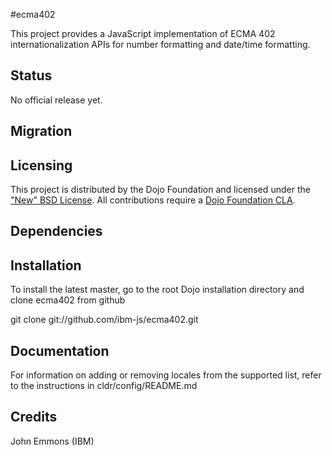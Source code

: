 #ecma402

This project provides a JavaScript implementation of ECMA 402 internationalization APIs for number formatting and
date/time formatting.

## Status

No official release yet.

## Migration

## Licensing

This project is distributed by the Dojo Foundation and licensed under the ["New" BSD License](https://github.com/dojo/dojo/blob/master/LICENSE#L13-L41).
All contributions require a [Dojo Foundation CLA](http://dojofoundation.org/about/claForm).

## Dependencies

## Installation

 To install the latest master, go to the root Dojo installation directory and clone ecma402 from github

 git clone git://github.com/ibm-js/ecma402.git

## Documentation

For information on adding or removing locales from the supported list, refer to the instructions in cldr/config/README.md

## Credits

John Emmons (IBM)
